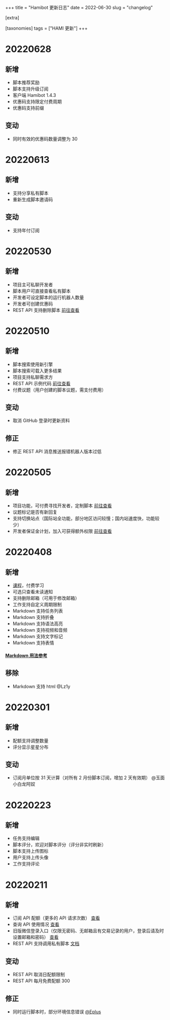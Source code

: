 +++
title = "Hamibot 更新日志"
date = 2022-06-30
slug = "changelog"

[extra]

[taxonomies]
tags = ["HAMI 更新"]
+++

# 20220628

## 新增

- 脚本推荐奖励
- 脚本支持升级订阅
- 客户端 Hamibot 1.4.3
- 优惠码支持限定付费周期
- 优惠码支持前缀

## 变动

- 同时有效的优惠码数量调整为 30

# 20220613

## 新增

- 支持分享私有脚本
- 重新生成脚本邀请码

## 变动

- 支持年付订阅

# 20220530

## 新增

- 项目主可私聊开发者
- 脚本用户可直接查看私有脚本
- 开发者可设定脚本的运行机器人数量
- 开发者可创建优惠码
- REST API 支持删除脚本 [前往查看](https://docs.hamibot.com/rest/reference)

# 20220510

## 新增

- 脚本搜索使用新引擎
- 脚本搜索可载入更多结果
- 项目支持私聊需求方
- REST API 示例代码 [前往查看](https://docs.hamibot.com/rest/reference)
- 付费议题（用户创建的脚本议题，需支付费用）

## 变动

- 取消 GitHub 登录时更新资料

## 修正

- 修正 REST API 消息推送报错机器人版本过低

# 20220505

## 新增

- 项目功能，可付费寻找开发者，定制脚本 [前往查看](https://hamibot.com/projects)
- 议题标记是否有新回复
- 支持切换站点（国际站全功能，部分地区访问较慢；国内站速度快，功能较少）
- 开发者保证金计划，加入可获得额外权限 [前往查看](https://hamibot.com/account/developer)

# 20220408

## 新增

- [课程](https://hamibot.com/courses)，付费学习
- 可选只查看未读通知
- 支持删除邮箱（可用于修改邮箱）
- 工作支持自定义周期限制
- Markdown 支持任务列表
- Markdown 支持折叠
- Markdown 支持语法高亮
- Markdown 支持视频和音频
- Markdown 支持文字标记
- Markdown 支持表情

#### [Markdown 用法参考](https://hamibot.com/markdown)

## 移除

- Markdown 支持 html @Lz1y

# 20220301

## 新增

- 配额支持调整数量
- 评分显示星星分布

## 变动

- 订阅月单位按 31 天计算（对所有 2 月份脚本订阅，增加 2 天有效期） @玉面小白龙阿奴

# 20220223

## 新增

- 任务支持编辑
- 脚本评分，欢迎对脚本评分（评分非实时刷新）
- 脚本支持上传图标
- 用户支持上传头像
- 工作支持评论

# 20220211

## 新增

- 订阅 API 配额（更多的 API 请求次数） [查看](https://hamibot.com/account/quotas)
- 查询 API 使用情况 [查看](https://hamibot.com/account/quotas)
- 旧版微信登录入口（仅限无密码、无邮箱且有交易记录的用户，登录后请及时设置邮箱和密码） [查看](https://hamibot.com/login/wechat_pay)
- REST API 支持调用私有脚本 [文档](https://docs.hamibot.com/rest/reference#开发脚本)

## 变动

- REST API 取消日配额限制
- REST API 每月免费配额 300

## 修正

- 同时运行脚本时，部分环境信息错误 [@Eplus](https://hamibot.com/Eplus)

